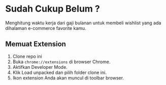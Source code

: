 # Sudah Cukup Belum ?

Menghitung waktu kerja dari gaji bulanan untuk membeli wishlist yang ada dihalaman e-commerce favorite kamu.

Memuat Extension
---
1. Clone repo ini
2. Buka ```chrome://extensions``` di browser Chrome.
3. Aktifkan Developer Mode.
4. Klik Load unpacked dan pilih folder clone ini.
5. Ikon extension Anda akan muncul di toolbar browser.
